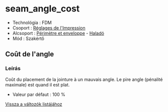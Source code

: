 # seam\_angle\_cost

* Technológia : FDM
* Csoport : [Réglages de l'Impression](../print_settings/print_settings.md)
* Alcsoport : [Périmètre et enveloppe](../print_settings/print_settings.md#périmètre-et-enveloppe) - [Haladó](../print_settings/print_settings.md#Haladó)
* Mód :  Szakértő

## Coût de l'angle

### Leírás

Coût du placement de la jointure à un mauvais angle. Le pire angle \(pénalité maximale\) est quand il est plat.

* Valeur par défaut : 100 %

[Vissza a változók listájához](variable_list.md)

